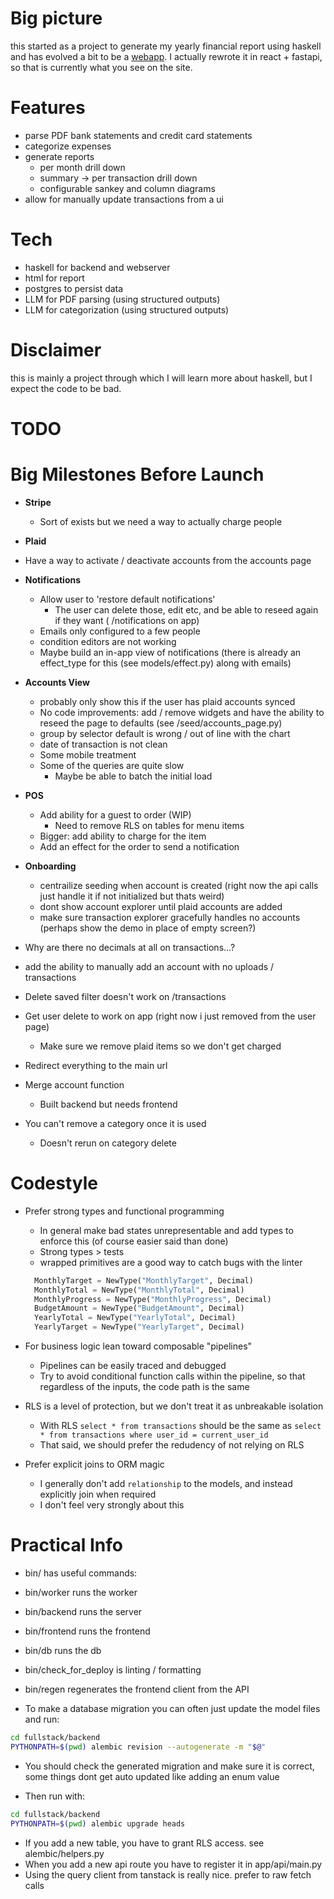 # Big picture

this started as a project to generate my yearly financial report using haskell
and has evolved a bit to be a [webapp](https://myfinancereport.com/).
I actually rewrote it in react + fastapi, so that is currently what you see on the site.

# Features

- parse PDF bank statements and credit card statements
- categorize expenses
- generate reports
  - per month drill down
  - summary -> per transaction drill down
  - configurable sankey and column diagrams
- allow for manually update transactions from a ui

# Tech

- haskell for backend and webserver
- html for report
- postgres to persist data
- LLM for PDF parsing (using structured outputs)
- LLM for categorization (using structured outputs)

# Disclaimer

this is mainly a project through which I will learn more about haskell, but I expect the code to be bad.


# TODO

# Big Milestones Before Launch

* **Stripe**
  * Sort of exists but we need a way to actually charge people

* **Plaid**
* Have a way to activate / deactivate accounts from the accounts page

* **Notifications**
  * Allow user to 'restore default notifications' 
    * The user can delete those, edit etc, and be able to reseed again if they want ( /notifications on app)
  * Emails only configured to a few people
  * condition editors are not working
  * Maybe build an in-app view of notifications (there is already an effect_type for this (see models/effect.py) along with emails)

* **Accounts View**
  * probably only show this if the user has plaid accounts synced
  * No code improvements: add / remove widgets and have the ability to reseed the page to defaults (see /seed/accounts_page.py)
  * group by selector default is wrong / out of line with the chart
  * date of transaction is not clean
  * Some mobile treatment
  * Some of the queries are quite slow
    * Maybe be able to batch the initial load

* **POS**
  * Add ability for a guest to order (WIP)
    * Need to remove RLS on tables for menu items
  * Bigger: add ability to charge for the item
  * Add an effect for the order to send a notification

* **Onboarding**
  * centrailize seeding when account is created (right now the api calls just handle it if not initialized but thats weird)
  * dont show account explorer until plaid accounts are added
  * make sure transaction explorer gracefully handles no accounts (perhaps show the demo in place of empty screen?)


* Why are there no decimals at all on transactions...?

* add the ability to manually add an account with no uploads / transactions

* Delete saved filter doesn't work on /transactions

* Get user delete to work on app (right now i just removed from the user page)
  * Make sure we remove plaid items so we don't get charged

* Redirect everything to the main url

* Merge account function
  * Built backend but needs frontend

* You can't remove a category once it is used
  * Doesn't rerun on category delete


# Codestyle

* Prefer strong types and functional programming
  * In general make bad states unrepresentable and add types to enforce this (of course easier said than done)
  * Strong types > tests
  * wrapped primitives are a good way to catch bugs with the linter
  ```python
    MonthlyTarget = NewType("MonthlyTarget", Decimal)
    MonthlyTotal = NewType("MonthlyTotal", Decimal)
    MonthlyProgress = NewType("MonthlyProgress", Decimal)
    BudgetAmount = NewType("BudgetAmount", Decimal)
    YearlyTotal = NewType("YearlyTotal", Decimal)
    YearlyTarget = NewType("YearlyTarget", Decimal)
  ```


* For business logic lean toward composable "pipelines"
  * Pipelines can be easily traced and debugged 
  * Try to avoid conditional function calls within the pipeline, so that regardless of the inputs, the code path is the same

* RLS is a level of protection, but we don't treat it as unbreakable isolation
  * With RLS `select * from transactions` should be the same as `select * from transactions where user_id = current_user_id`
  * That said, we should prefer the redudency of not relying on RLS 

* Prefer explicit joins to ORM magic
  * I generally don't add `relationship` to the models, and instead explicitly join when required
  * I don't feel very strongly about this


# Practical Info

* bin/ has useful commands:

* bin/worker runs the worker
* bin/backend runs the server
* bin/frontend runs the frontend
* bin/db runs the db
* bin/check_for_deploy is linting / formatting
* bin/regen regenerates the frontend client from the API 

* To make a database migration you can often just update the model files and run:


```bash
cd fullstack/backend
PYTHONPATH=$(pwd) alembic revision --autogenerate -m "$@"
```

* You should check the generated migration and make sure it is correct, some things dont get auto updated like adding an enum value

* Then run with:
```bash
cd fullstack/backend
PYTHONPATH=$(pwd) alembic upgrade heads
```

* If you add a new table, you have to grant RLS access. see alembic/helpers.py
* When you add a new api route you have to register it in app/api/main.py
* Using the query client from tanstack is really nice. prefer to raw fetch calls





